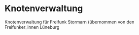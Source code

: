 # Knotenverwaltung
Knotenverwaltung für Freifunk Stormarn (übernommen von den Freifunker_innen Lüneburg
